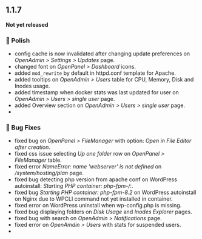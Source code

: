 ## 1.1.7

**Not yet released**  

### 💅 Polish
- config cache is now invalidated after changing update preferences on *OpenAdmin > Settings > Updates* page.
- changed font on *OpenPanel > Dashboard* icons.
- added `mod_rewrite` by default in httpd.conf template for Apache.
- added tooltips on *OpenAdmin > Users* table for CPU, Memory, Disk and Inodes usage.
- added timestamp when docker stats was last updated for user on *OpenAdmin > Users > single user* page.
- added Overview section on *OpenAdmin > Users > single user* page.
- 

### 🐛 Bug Fixes
- fixed bug on *OpenPanel > FileManager* with option: *Open in File Editor after creation*.
- fixed css issue selecting *Up one folder* row on *OpenPanel > FileManager* table.
- fixed error *NameError: name 'webserver' is not defined* on */system/hosting/plan* page.
- fixed bug detecting php version from apache conf on WordPress autoinstall: *Starting PHP container: php-fpm-/:*.
- fixed bug *Starting PHP container: php-fpm-8.2* on WordPress autoinstall on Nginx due to WPCLI command not yet installed in container.
- fixed error on WordPress uninstall when wp-config.php is missing.
- fixed bug displaying folders on *Disk Usage* and *Inodes Explorer* pages.
- fixed bug with search on *OpenAdmin > Notifications* page.
- fixed error on *OpenAmdin > Users* with stats for suspended users.
- 
